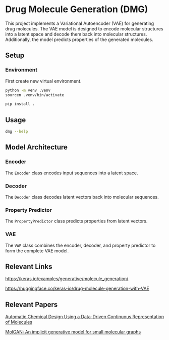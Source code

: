 # Drug Molecule Generation (DMG)

This project implements a Variational Autoencoder (VAE) for generating drug molecules. The VAE model is designed to encode molecular structures into a latent space and decode them back into molecular structures. Additionally, the model predicts properties of the generated molecules.

## Setup

### Environment

First create new virtual environment.

```bash
python -m venv .venv
sourcen .venv/bin/activate

pip install .
```

## Usage

```bash
dmg --help
```

## Model Architecture

### Encoder

The `Encoder` class encodes input sequences into a latent space.

### Decoder

The `Decoder` class decodes latent vectors back into molecular sequences.

### Property Predictor

The `PropertyPredictor` class predicts properties from latent vectors.

### VAE

The `VAE` class combines the encoder, decoder, and property predictor to form the complete VAE model.

## Relevant Links

<https://keras.io/examples/generative/molecule_generation/>

<https://huggingface.co/keras-io/drug-molecule-generation-with-VAE>

## Relevant Papers

[Automatic Chemical Design Using a Data-Driven Continuous Representation of Molecules](https://pubs.acs.org/doi/10.1021/acscentsci.7b00572)

[MolGAN: An implicit generative model for small molecular graphs](https://arxiv.org/abs/1805.11973)
